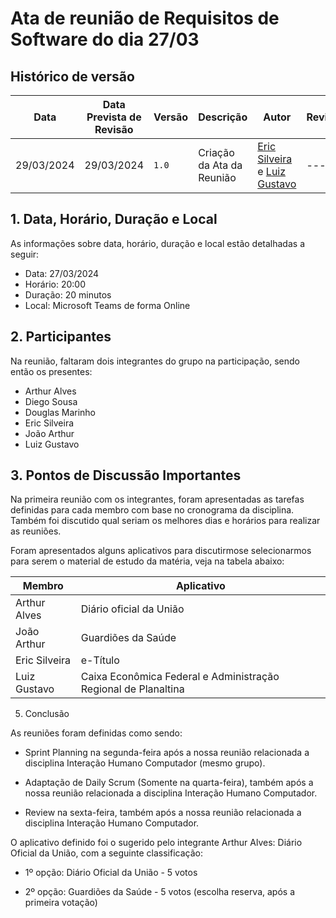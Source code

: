 # Ata de reunião de Requisitos de Software do dia 27/03

## Histórico de versão

|Data|Data Prevista de Revisão|Versão|Descrição|Autor|Revisor|
| ------- | ------ | ------- | -------- | -------- | -------- |
| 29/03/2024 | 29/03/2024| `1.0` |Criação da Ata da Reunião | [Eric Silveira](https://github.com/ericbky) e [Luiz Gustavo](https://github.com/LuizGust4vo) |    --- |

## 1.  Data, Horário, Duração e Local
As informações sobre data, horário, duração e local estão detalhadas a seguir:

- Data: 27/03/2024
- Horário: 20:00
- Duração: 20 minutos
- Local: Microsoft Teams de forma Online

## 2. Participantes
Na reunião, faltaram dois integrantes do grupo na participação, sendo então os presentes:

- Arthur Alves
- Diego Sousa
- Douglas Marinho
- Eric Silveira
- João Arthur
- Luiz Gustavo

## 3. Pontos de Discussão Importantes

Na primeira reunião com os integrantes, foram apresentadas as tarefas definidas para cada membro com base no cronograma da disciplina. Também foi discutido qual seriam os melhores dias e horários para realizar as reuniões.

Foram apresentados alguns aplicativos para discutirmose selecionarmos para serem o material de estudo da matéria, veja na tabela abaixo:

|Membro|Aplicativo|
|-----|-----------|
|Arthur Alves|Diário oficial da União|
|João Arthur|Guardiões da Saúde|
|Eric Silveira|e-Título|
|Luiz Gustavo|Caixa Econômica Federal e Administração Regional de Planaltina|

5. Conclusão

As reuniões foram definidas como sendo:

- Sprint Planning na segunda-feira após a nossa reunião relacionada a disciplina Interação Humano Computador (mesmo grupo).

- Adaptação de Daily Scrum (Somente na quarta-feira), também após a nossa reunião relacionada a disciplina Interação Humano Computador.

- Review na sexta-feira, também após a nossa reunião relacionada a disciplina Interação Humano Computador.

O aplicativo definido foi o sugerido pelo integrante Arthur Alves: Diário Oficial da União, com a seguinte classificação:

- 1º opção: Diário Oficial da União - 5 votos

- 2º opção: Guardiões da Saúde - 5 votos (escolha reserva, após a primeira votação)